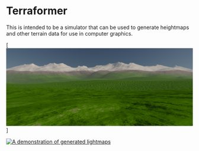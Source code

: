 # Terraformer

This is intended to be a simulator that can be used to generate heightmaps and other terrain data
for use in computer graphics.

[![A rendering of a heightmap produced by Terraformer](experiments/render.jpg)]

[![A demonstration of generated lightmaps](https://img.youtube.com/vi/9-fhsvYm4iE/maxresdefault.jpg)](https://youtu.be/9-fhsvYm4iE)

